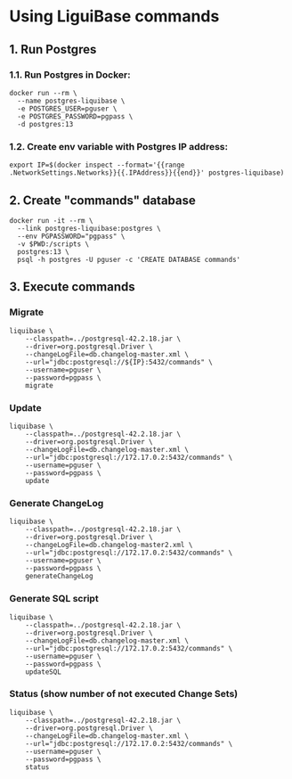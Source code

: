 # Using LiguiBase commands

## 1. Run Postgres 
### 1.1. Run Postgres in Docker:
```
docker run --rm \
  --name postgres-liquibase \
  -e POSTGRES_USER=pguser \
  -e POSTGRES_PASSWORD=pgpass \
  -d postgres:13
```
### 1.2. Create env variable with Postgres IP address:
`export IP=$(docker inspect --format='{{range .NetworkSettings.Networks}}{{.IPAddress}}{{end}}' postgres-liquibase)`

## 2. Create "commands" database
```
docker run -it --rm \
  --link postgres-liquibase:postgres \
  --env PGPASSWORD="pgpass" \
  -v $PWD:/scripts \
  postgres:13 \
  psql -h postgres -U pguser -c 'CREATE DATABASE commands'
```

## 3. Execute commands
### Migrate
```
liquibase \
    --classpath=../postgresql-42.2.18.jar \
    --driver=org.postgresql.Driver \
    --changeLogFile=db.changelog-master.xml \
    --url="jdbc:postgresql://${IP}:5432/commands" \
    --username=pguser \
    --password=pgpass \
    migrate
```

### Update
```
liquibase \
    --classpath=../postgresql-42.2.18.jar \
    --driver=org.postgresql.Driver \
    --changeLogFile=db.changelog-master.xml \
    --url="jdbc:postgresql://172.17.0.2:5432/commands" \
    --username=pguser \
    --password=pgpass \
    update
```

### Generate ChangeLog
```
liquibase \
    --classpath=../postgresql-42.2.18.jar \
    --driver=org.postgresql.Driver \
    --changeLogFile=db.changelog-master2.xml \
    --url="jdbc:postgresql://172.17.0.2:5432/commands" \
    --username=pguser \
    --password=pgpass \
    generateChangeLog
```

### Generate SQL script
```
liquibase \
    --classpath=../postgresql-42.2.18.jar \
    --driver=org.postgresql.Driver \
    --changeLogFile=db.changelog-master.xml \
    --url="jdbc:postgresql://172.17.0.2:5432/commands" \
    --username=pguser \
    --password=pgpass \
    updateSQL
```


### Status (show number of not executed Change Sets)
```
liquibase \
    --classpath=../postgresql-42.2.18.jar \
    --driver=org.postgresql.Driver \
    --changeLogFile=db.changelog-master.xml \
    --url="jdbc:postgresql://172.17.0.2:5432/commands" \
    --username=pguser \
    --password=pgpass \
    status
```
